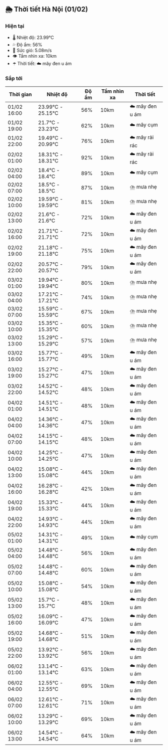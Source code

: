 ## 🌦️ Thời tiết Hà Nội (01/02)

### Hiện tại

- 🌡️ Nhiệt độ: 23.99℃
- 💦 Độ ẩm: 56%
- 💨 Sức gió: 5.08m/s
- 👁️ Tầm nhìn xa: 10km
- ☂️ Thời tiết: ☁️ mây đen u ám

### Sắp tới

| Thời gian | Nhiệt độ | Độ ẩm | Tầm nhìn xa | Thời tiết |
| --- | --- | --- | --- | --- |
| 01/02 16:00 | 23.99℃ - 25.15℃ | 56% | 10km | ☁️ mây đen u ám |
| 01/02 19:00 | 21.7℃ - 23.23℃ | 62% | 10km | ☁️ mây cụm |
| 01/02 22:00 | 19.49℃ - 20.99℃ | 76% | 10km | ☁️ mây rải rác |
| 02/02 01:00 | 18.31℃ - 18.31℃ | 92% | 10km | ☁️ mây rải rác |
| 02/02 04:00 | 18.4℃ - 18.4℃ | 89% | 10km | ☁️ mây cụm |
| 02/02 07:00 | 18.5℃ - 18.5℃ | 87% | 10km | ⛈️ mưa nhẹ |
| 02/02 10:00 | 19.59℃ - 19.59℃ | 81% | 10km | ⛈️ mưa nhẹ |
| 02/02 13:00 | 21.6℃ - 21.6℃ | 72% | 10km | ☁️ mây đen u ám |
| 02/02 16:00 | 21.71℃ - 21.71℃ | 72% | 10km | ☁️ mây đen u ám |
| 02/02 19:00 | 21.18℃ - 21.18℃ | 75% | 10km | ☁️ mây đen u ám |
| 02/02 22:00 | 20.57℃ - 20.57℃ | 79% | 10km | ☁️ mây đen u ám |
| 03/02 01:00 | 19.94℃ - 19.94℃ | 80% | 10km | ⛈️ mưa nhẹ |
| 03/02 04:00 | 17.21℃ - 17.21℃ | 74% | 10km | ⛈️ mưa nhẹ |
| 03/02 07:00 | 15.59℃ - 15.59℃ | 67% | 10km | ⛈️ mưa nhẹ |
| 03/02 10:00 | 15.35℃ - 15.35℃ | 60% | 10km | ⛈️ mưa nhẹ |
| 03/02 13:00 | 15.29℃ - 15.29℃ | 57% | 10km | ⛈️ mưa nhẹ |
| 03/02 16:00 | 15.77℃ - 15.77℃ | 49% | 10km | ☁️ mây đen u ám |
| 03/02 19:00 | 15.27℃ - 15.27℃ | 47% | 10km | ☁️ mây đen u ám |
| 03/02 22:00 | 14.52℃ - 14.52℃ | 48% | 10km | ☁️ mây đen u ám |
| 04/02 01:00 | 14.51℃ - 14.51℃ | 48% | 10km | ☁️ mây đen u ám |
| 04/02 04:00 | 14.36℃ - 14.36℃ | 47% | 10km | ☁️ mây đen u ám |
| 04/02 07:00 | 14.15℃ - 14.15℃ | 48% | 10km | ☁️ mây đen u ám |
| 04/02 10:00 | 14.25℃ - 14.25℃ | 47% | 10km | ☁️ mây đen u ám |
| 04/02 13:00 | 15.08℃ - 15.08℃ | 44% | 10km | ☁️ mây đen u ám |
| 04/02 16:00 | 16.28℃ - 16.28℃ | 42% | 10km | ☁️ mây đen u ám |
| 04/02 19:00 | 15.33℃ - 15.33℃ | 44% | 10km | ☁️ mây đen u ám |
| 04/02 22:00 | 14.93℃ - 14.93℃ | 44% | 10km | ☁️ mây đen u ám |
| 05/02 01:00 | 14.31℃ - 14.31℃ | 49% | 10km | ☁️ mây cụm |
| 05/02 04:00 | 14.48℃ - 14.48℃ | 56% | 10km | ☁️ mây đen u ám |
| 05/02 07:00 | 14.48℃ - 14.48℃ | 60% | 10km | ☁️ mây đen u ám |
| 05/02 10:00 | 15.08℃ - 15.08℃ | 54% | 10km | ☁️ mây đen u ám |
| 05/02 13:00 | 15.7℃ - 15.7℃ | 48% | 10km | ☁️ mây đen u ám |
| 05/02 16:00 | 16.09℃ - 16.09℃ | 47% | 10km | ☁️ mây đen u ám |
| 05/02 19:00 | 14.68℃ - 14.68℃ | 51% | 10km | ☁️ mây đen u ám |
| 05/02 22:00 | 13.92℃ - 13.92℃ | 56% | 10km | ☁️ mây đen u ám |
| 06/02 01:00 | 13.14℃ - 13.14℃ | 63% | 10km | ☁️ mây đen u ám |
| 06/02 04:00 | 12.55℃ - 12.55℃ | 69% | 10km | ☁️ mây đen u ám |
| 06/02 07:00 | 12.61℃ - 12.61℃ | 71% | 10km | ☁️ mây đen u ám |
| 06/02 10:00 | 13.29℃ - 13.29℃ | 69% | 10km | ☁️ mây đen u ám |
| 06/02 13:00 | 14.54℃ - 14.54℃ | 64% | 10km | ☁️ mây đen u ám |
